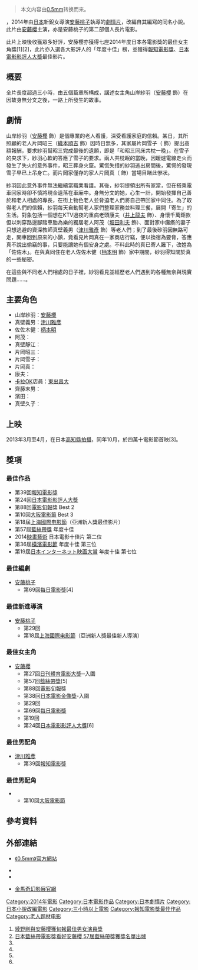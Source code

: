 > 本文内容由[0.5mm](https://zh.wikipedia.org/wiki/0.5mm)转换而来。


，2014年由[日本](../Page/日本.md "wikilink")新銳女導演[安藤桃子](../Page/安藤桃子.md "wikilink")執導的[劇情片](https://zh.wikipedia.org/wiki/劇情片 "wikilink")，改編自其編寫的同名小說。此片由[安藤櫻](../Page/安藤櫻.md "wikilink")主演，亦是安藤桃子的第二部個人長片電影。

此片上映後收獲眾多好評，安藤櫻亦獲得七座2014年度日本各電影獎的最佳女主角獎\[1\]\[2\]，此片亦入選各大影評人的「年度十佳」榜，並獲得[報知電影獎](../Page/報知電影獎.md "wikilink")、[日本電影影評人大獎](../Page/日本電影影評人大獎.md "wikilink")最佳影片。

## 概要

全片長度超過三小時，由五個篇章所構成，講述女主角山岸紗羽（[安藤櫻](../Page/安藤櫻.md "wikilink") 飾）在因故身無分文之後，一路上所發生的故事。

## 劇情

山岸紗羽（[安藤櫻](../Page/安藤櫻.md "wikilink") 飾）是個專業的老人看護，深受看護家庭的信賴。某日，其所照顧的老人片岡昭三（[織本順吉](https://zh.wikipedia.org/wiki/織本順吉 "wikilink") 飾）因時日無多，其家屬片岡雪子（ 飾）提出高額報酬，要求紗羽幫昭三完成最後的遺願，即是「和昭三同床共枕一晚」。在雪子的央求下，紗羽心軟的答應了雪子的要求。兩人共枕眠的當晚，因暖爐電線走火而發生了失火的意外事件，昭三葬身火窟。驚慌失措的紗羽逃出房間後，驚愕的發現雪子早已上吊身亡。而片岡家僅存的家人片岡真（ 飾）當場目睹此慘狀。

紗羽因此意外事件無法繼續當職業看護。其後，紗羽提領出所有家當，但在搭乘電車回家時卻不慎將現金遺落在車廂中。身無分文的她，心生一計，開始發揮自己善於和老人相處的專長，在街上物色老人並脅迫老人們將自己帶回家中同住。為了取得老人們的信賴，紗羽每天自動幫老人家們整理家務並料理三餐，展開「寄生」的生活。對象包括一個想在KTV過夜的重病老頭康夫（[井上龍夫](https://zh.wikipedia.org/wiki/井上龍夫 "wikilink") 飾）、身懷千萬鉅款但以刺穿路邊腳踏車胎為樂的獨居老人阿茂（[坂田利夫](https://zh.wikipedia.org/wiki/坂田利夫 "wikilink") 飾）、面對家中癱瘓的妻子只想逃避的資深教師真壁義男（[津川雅彥](../Page/津川雅彥.md "wikilink") 飾）等老人們；到了最後砂羽因無路可走，開車回到原來的小鎮，竟看見片岡真在一家商店行竊，便以換宿為要脅，答應真不說出偷竊的事，只要能讓她有個安身之處。不料此時的真已寄人籬下，改姓為「佐佐木」。在與真同住在老人佐佐木健（[柄本明](../Page/柄本明.md "wikilink") 飾）家中期間，砂羽得知關於真的一些秘密。

在這些與不同老人們相處的日子裡，紗羽看見並經歷老人們遇到的各種無奈與現實問題……。

## 主要角色

  - 山岸紗羽：[安藤櫻](../Page/安藤櫻.md "wikilink")
  - 真壁義男：[津川雅彥](../Page/津川雅彥.md "wikilink")
  - 佐佐木健：[柄本明](../Page/柄本明.md "wikilink")
  - 阿茂：
  - 真壁靜江：
  - 片岡昭三：
  - 片岡雪子：
  - 片岡真：
  - 康夫：
  - [卡拉OK](../Page/卡拉OK.md "wikilink")店員：[東出昌大](../Page/東出昌大.md "wikilink")
  - 齊藤末男：
  - 濱田：
  - 真壁久子：

## 上映

2013年3月至4月，在日本[高知縣拍攝](https://zh.wikipedia.org/wiki/高知縣 "wikilink")，同年10月，於四萬十電影節首映\[3\]。

## 獎項

### 最佳作品

  - 第39回[報知電影獎](../Page/報知電影獎.md "wikilink")
  - 第24回[日本電影影評人大獎](../Page/日本電影影評人大獎.md "wikilink")
  - 第88回[電影旬報](../Page/電影旬報.md "wikilink")獎 Best 2
  - 第10回[大阪電影節](https://zh.wikipedia.org/wiki/大阪電影節 "wikilink") Best 3
  - 第18屆[上海國際电影節](https://zh.wikipedia.org/wiki/上海國際电影節 "wikilink")（亞洲新人獎最佳影片）
  - 第57屆[藍絲帶獎](https://zh.wikipedia.org/wiki/藍絲帶獎 "wikilink") 年度十佳
  - 2014[映畫藝術](https://zh.wikipedia.org/wiki/映畫藝術 "wikilink") 日本電影十佳片 第二位
  - 第36屆[橫濱電影節](https://zh.wikipedia.org/wiki/橫濱電影節 "wikilink") 年度十佳 第三位
  - 第19屆[日本インターネット映画大賞](https://zh.wikipedia.org/wiki/日本インターネット映画大賞 "wikilink") 年度十佳 第七位

### 最佳編劇

  - [安藤桃子](../Page/安藤桃子.md "wikilink")
      - 第69回[每日電影獎](../Page/每日電影獎.md "wikilink")\[4\]

### 最佳新進導演

  - [安藤桃子](../Page/安藤桃子.md "wikilink")
      - 第29回
      - 第18屆[上海國際电影節](https://zh.wikipedia.org/wiki/上海國際电影節 "wikilink")（亞洲新人獎最佳新人導演）

### 最佳女主角

  - [安藤櫻](../Page/安藤櫻.md "wikilink")
      - 第27回[日刊體育電影大獎](https://zh.wikipedia.org/wiki/日刊體育電影大獎 "wikilink")─入圍
      - 第57回[藍絲帶獎](../Page/藍絲帶獎_\(電影\).md "wikilink")\[5\]
      - 第88回[電影旬報](../Page/電影旬報.md "wikilink")獎
      - 第38回[日本電影金像獎](https://zh.wikipedia.org/wiki/日本電影金像獎 "wikilink")-入圍
      - 第29回
      - 第69回[每日電影獎](../Page/每日電影獎.md "wikilink")
      - 第19回
      - 第24回[日本電影影評人大獎](../Page/日本電影影評人大獎.md "wikilink")\[6\]

### 最佳男配角

  - [津川雅彥](../Page/津川雅彥.md "wikilink")
      - 第39回[報知電影獎](../Page/報知電影獎.md "wikilink")

### 最佳男配角

  -   - 第10回[大阪電影節](https://zh.wikipedia.org/wiki/大阪電影節 "wikilink")

## 參考資料

## 外部連結

  - [《0.5mm》官方網站](http://www.05mm.ayapro.ne.jp/)

  -
  -
  - [金馬奇幻影展官網](http://www.ghfff.org.tw/program/content.aspx?id=767)

[Category:2014年電影](https://zh.wikipedia.org/wiki/Category:2014年電影 "wikilink") [Category:日本電影作品](https://zh.wikipedia.org/wiki/Category:日本電影作品 "wikilink") [Category:日本劇情片](https://zh.wikipedia.org/wiki/Category:日本劇情片 "wikilink") [Category:日本小說改編電影](https://zh.wikipedia.org/wiki/Category:日本小說改編電影 "wikilink") [Category:三小時以上電影](https://zh.wikipedia.org/wiki/Category:三小時以上電影 "wikilink") [Category:報知電影獎最佳作品](https://zh.wikipedia.org/wiki/Category:報知電影獎最佳作品 "wikilink") [Category:老人题材电影](https://zh.wikipedia.org/wiki/Category:老人题材电影 "wikilink")

1.  [綾野剛與安藤櫻獲旬報最佳男女演員獎](http://tw.epochtimes.com/b5/15/1/10/n4339002.htm%E7%B6%BE%E9%87%8E%E5%89%9B%E8%88%87%E5%AE%89%E8%97%A4%E6%AB%BB%E7%8D%B2%E6%97%AC%E5%A0%B1%E6%9C%80%E4%BD%B3%E7%94%B7%E5%A5%B3%E6%BC%94%E5%93%A1%E7%8D%8E.html)
2.  [日本藍絲帶電影獎看好安藤櫻 57屆藍絲帶獎獲獎名單出爐](http://big5.askci.com/ent/2015/01/25/205026cfzi.shtml)
3.
4.
5.
6.